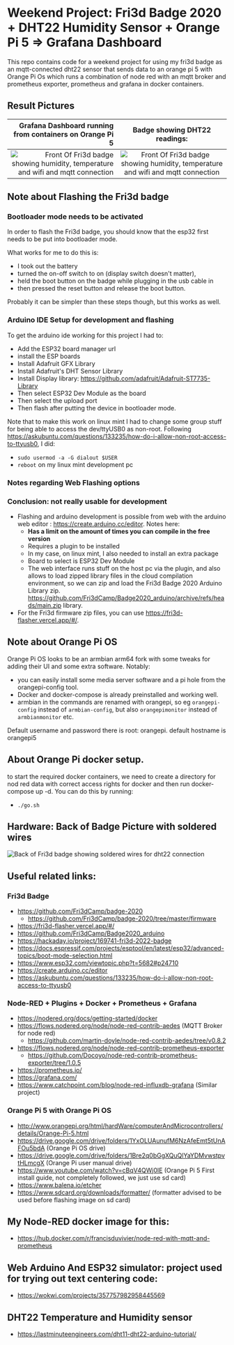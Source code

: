 # Weekend Project: Fri3d Badge 2020 + DHT22 Humidity Sensor + Orange Pi 5 => Grafana Dashboard

This repo contains code for a weekend project for using my fri3d badge as an mqtt-connected dht22 sensor that sends data to an orange pi 5 with Orange Pi Os which runs a combination of node red with an mqtt broker and prometheus exporter, prometheus and grafana in docker containers. 
## Result Pictures 

Grafana Dashboard running from containers on Orange Pi 5 |  Badge showing DHT22 readings:
-------------------------:|:-------------------------:
![Front Of Fri3d badge showing humidity, temperature and wifi and mqtt connection](doc/res/fri3dbadgedashboard.png) |  ![Front Of Fri3d badge showing humidity, temperature and wifi and mqtt connection](doc/res/fri3d-dht22-badge-front.png)
## Note about Flashing the Fri3d badge
### Bootloader mode needs to be activated
In order to flash the Fri3d badge, you should know that the esp32 first needs to be put into bootloader mode.

What works for me to do this is: 
- I took out the battery
- turned the on-off switch to on (display switch doesn't matter), 
- held the boot button on the badge while plugging in the usb cable in
- then pressed the reset button and release the boot button.

Probably it can be simpler than these steps though, but this works as well.



### Arduino IDE Setup for development and flashing
To get the arduino ide working for this project I had to:
- Add the ESP32 board manager url
- install the ESP boards
- Install Adafruit GFX Library
- Install Adafruit's DHT Sensor Library
- Install Display library: https://github.com/adafruit/Adafruit-ST7735-Library
- Then select ESP32 Dev Module as the board
- Then select the upload port 
- Then flash after putting the device in bootloader mode.

Note that to make this work on linux mint I had to change some group stuff for being able to access the dev/ttyUSB0 as non-root.
Following https://askubuntu.com/questions/133235/how-do-i-allow-non-root-access-to-ttyusb0, I did:
- `sudo usermod -a -G dialout $USER`
- `reboot`
on my linux mint development pc



### Notes regarding Web Flashing options 
### Conclusion: not really usable for development
- Flashing and arduino development is possible from web with the arduino web editor : https://create.arduino.cc/editor. Notes here:
  - **Has a limit on the amount of times you can compile in the free version**
  - Requires a plugin to be installed
  - In my case, on linux mint, I also needed to install an extra package
  - Board to select is ESP32 Dev Module
  - The web interface runs stuff on the host pc via the plugin, and also allows to load zipped library files in the cloud compilation environment, so we can zip and load the Fri3d Badge 2020 Arduino Library zip. https://github.com/Fri3dCamp/Badge2020_arduino/archive/refs/heads/main.zip library.
- For the Fri3d firmware zip files, you can use https://fri3d-flasher.vercel.app/#/.


## Note about Orange Pi OS
Orange Pi OS looks to be an armbian arm64 fork with some tweaks for adding their UI and some extra software. Notably:
- you can easily install some media server software and a pi hole from the orangepi-config tool.
- Docker and docker-compose is already preinstalled and working well.
- armbian in the commands are renamed with orangepi, so eg `orangepi-config` instead of `armbian-config`, but also `orangepimonitor` instead of `armbianmonitor` etc.

Default username and password there is root: orangepi.
default hostname is orangepi5

## About Orange Pi docker setup.
to start the required docker containers, we need to create a directory for nod red data with correct access rights for docker and then run docker-compose up -d. You can do this by running:
- `./go.sh`

## Hardware: Back of Badge Picture with soldered wires
![Back of Fri3d badge showing soldered wires for dht22 connection](doc/res/fri3d-dht22-badge-back.png)
## Useful related links:
### Fri3d Badge
- https://github.com/Fri3dCamp/badge-2020
  - https://github.com/Fri3dCamp/badge-2020/tree/master/firmware
- https://fri3d-flasher.vercel.app/#/
- https://github.com/Fri3dCamp/Badge2020_arduino
- https://hackaday.io/project/169741-fri3d-2022-badge
- https://docs.espressif.com/projects/esptool/en/latest/esp32/advanced-topics/boot-mode-selection.html
- https://www.esp32.com/viewtopic.php?t=5682#p24710
- https://create.arduino.cc/editor
- https://askubuntu.com/questions/133235/how-do-i-allow-non-root-access-to-ttyusb0

### Node-RED + Plugins + Docker + Prometheus + Grafana
- https://nodered.org/docs/getting-started/docker
- https://flows.nodered.org/node/node-red-contrib-aedes (MQTT Broker for node red)
  - https://github.com/martin-doyle/node-red-contrib-aedes/tree/v0.8.2
- https://flows.nodered.org/node/node-red-contrib-prometheus-exporter
  - https://github.com/Docoyo/node-red-contrib-prometheus-exporter/tree/1.0.5
- https://prometheus.io/
- https://grafana.com/
- https://www.catchpoint.com/blog/node-red-influxdb-grafana (Similar project)

### Orange Pi 5 with Orange Pi OS
- http://www.orangepi.org/html/hardWare/computerAndMicrocontrollers/details/Orange-Pi-5.html
- https://drive.google.com/drive/folders/1YxOLUAunufM6NzAfeEmt5tUnAFOu5bdA (Orange Pi OS drive)
- https://drive.google.com/drive/folders/1Bre2q0bGgXQuQlYaYDMvwstpvtHLmcgX (Orange Pi user manual drive)
- https://www.youtube.com/watch?v=cBqV4QWj0lE (Orange Pi 5 First install guide, not completely followed, we just use sd card)
- https://www.balena.io/etcher
- https://www.sdcard.org/downloads/formatter/ (formatter advised to be used before flashing image on sd card)

## My Node-RED docker image for this:
- https://hub.docker.com/r/francisduvivier/node-red-with-mqtt-and-prometheus

## Web Arduino And ESP32 simulator: project used for trying out text centering code:
- https://wokwi.com/projects/357757982958445569

## DHT22 Temperature and Humidity sensor
- https://lastminuteengineers.com/dht11-dht22-arduino-tutorial/
